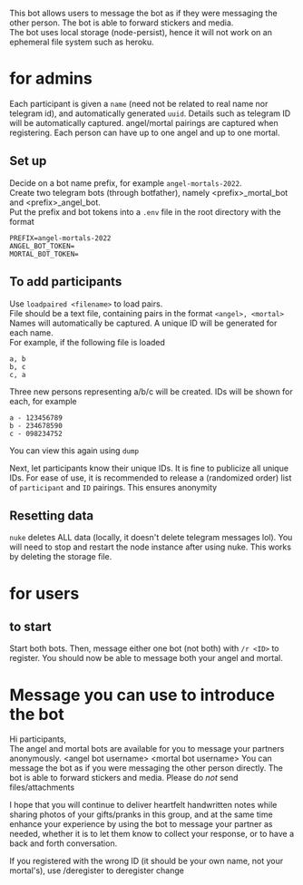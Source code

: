 This bot allows users to message the bot as if they were messaging the other person. The bot is able to forward stickers and media.  
The bot uses local storage (node-persist), hence it will not work on an ephemeral file system such as heroku.  

# for admins
Each participant is given a `name` (need not be related to real name nor telegram id), and automatically generated `uuid`. Details such as telegram ID will be automatically captured. angel/mortal pairings are captured when registering. Each person can have up to one angel and up to one mortal.
## Set up
Decide on a bot name prefix, for example `angel-mortals-2022`.  
Create two telegram bots (through botfather), namely \<prefix>_mortal_bot and \<prefix>_angel_bot.  
Put the prefix and bot tokens into a `.env` file in the root directory with the format
```
PREFIX=angel-mortals-2022
ANGEL_BOT_TOKEN=
MORTAL_BOT_TOKEN=
```

## To add participants
Use `loadpaired <filename>` to load pairs.  
File should be a text file, containing pairs in the format `<angel>, <mortal>`  
Names will automatically be captured. A unique ID will be generated for each name.  
For example, if the following file is loaded
```
a, b
b, c
c, a
```
Three new persons representing a/b/c will be created. IDs will be shown for each, for example
```
a - 123456789
b - 234678590
c - 098234752
```
You can view this again using `dump`  

Next, let participants know their unique IDs. It is fine to publicize all unique IDs.
For ease of use, it is recommended to release a (randomized order) list of `participant` and `ID` pairings. This ensures anonymity  

## Resetting data
`nuke` deletes ALL data (locally, it doesn't delete telegram messages lol). You will need to stop and restart the node instance after using nuke. This works by deleting the storage file.

# for users
## to start
Start both bots. Then, message either one bot (not both) with `/r <ID>` to register. You should now be able to message both your angel and mortal.

# Message you can use to introduce the bot
Hi participants,  
The angel and mortal bots are available for you to message your partners anonymously.
\<angel bot username>
\<mortal bot username>
You can message the bot as if you were messaging the other person directly. The bot is able to forward stickers and media. Please do *not* send files/attachments

I hope that you will continue to deliver heartfelt handwritten notes while sharing photos of your gifts/pranks in this group, and at the same time enhance your experience by using the bot to message your partner as needed, whether it is to let them know to collect your response, or to have a back and forth conversation.

If you registered with the wrong ID (it should be your own name, not your mortal's), use /deregister to deregister
change